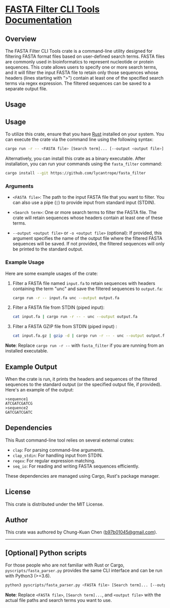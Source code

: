 # [FASTA Filter CLI Tools Documentation](https://github.com/lycantrope/fasta_filter)

## Overview

The FASTA Filter CLI Tools crate is a command-line utility designed for filtering FASTA format files based on user-defined search terms. FASTA files are commonly used in bioinformatics to represent nucleotide or protein sequences. This crate allows users to specify one or more search terms, and it will filter the input FASTA file to retain only those sequences whose headers (lines starting with ">") contain at least one of the specified search terms via regex expression. The filtered sequences can be saved to a separate output file.

## Usage

## Usage

To utilize this crate, ensure that you have [Rust](https://www.rust-lang.org/tools/install) installed on your system. You can execute the crate via the command line using the following syntax:

```bash
cargo run -r -- <FASTA file> [Search term]... [--output <output file>]
```

Alternatively, you can install this crate as a binary executable. After installation, you can run your commands using the `fasta_filter` command:

```bash
cargo install --git https://github.com/lycantrope/fasta_filter
```

### Arguments

- `<FASTA file>`: The path to the input FASTA file that you want to filter. You can also use a pipe (`|`) to provide input from standard input (STDIN).

- `<Search term>`: One or more search terms to filter the FASTA file. The crate will retain sequences whose headers contain at least one of these terms.

- `--output <output file>` or `-o <output file>` (optional): If provided, this argument specifies the name of the output file where the filtered FASTA sequences will be saved. If not provided, the filtered sequences will only be printed to the standard output.

### Example Usage

Here are some example usages of the crate:

1. Filter a FASTA file named `input.fa` to retain sequences with headers containing the term "unc" and save the filtered sequences to `output.fa`:

    ```bash
    cargo run -r -- input.fa unc --output output.fa
    ```

2. Filter a FASTA file from STDIN (piped input):

    ```bash
    cat input.fa | cargo run -r -- - unc --output output.fa
    ```

3. Filter a FASTA GZIP file from STDIN (piped input) :

    ```bash
    cat input.fa.gz | gzip -d | cargo run -r -- - unc --output output.fa
    ```

**Note**: Replace `cargo run -r --` with `fasta_filter` if you are running from an installed executable.


## Example Output

When the crate is run, it prints the headers and sequences of the filtered sequences to the standard output (or the specified output file, if provided). Here's an example of the output:

```
>sequence1
ATCGATCGATCG
>sequence2
GATCGATCGATC
```

## Dependencies

This Rust command-line tool relies on several external crates:

- `clap`: For parsing command-line arguments.
- `clap_stdin`: For handling input from STDIN.
- `regex`: For regular expression matching.
- `seq_io`: For reading and writing FASTA sequences efficiently.

These dependencies are managed using Cargo, Rust's package manager.

## License

This crate is distributed under the MIT License.

## Author

This crate was authored by Chung-Kuan Chen (b97b01045@gmail.com).

---

## [Optional] Python scripts

For those people who are not familiar with Rust or Cargo, `pyscripts/fasta_parser.py` provides the same CLI interface and can be run with Python3 (>=3.6).


```bash
python3 pyscripts/fasta_parser.py <FASTA file> [Search term]... [--output <output file>]
```


**Note**: Replace `<FASTA file>`, `[Search term]...`, and `<output file>` with the actual file paths and search terms you want to use.
